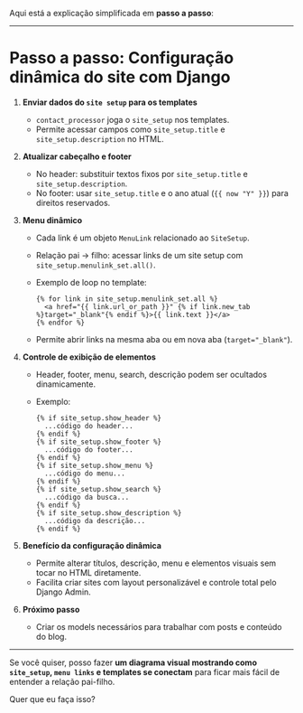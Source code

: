 Aqui está a explicação simplificada em **passo a passo**:

---

# Passo a passo: Configuração dinâmica do site com Django

1. **Enviar dados do `site setup` para os templates**

   * `contact_processor` joga o `site_setup` nos templates.
   * Permite acessar campos como `site_setup.title` e `site_setup.description` no HTML.

2. **Atualizar cabeçalho e footer**

   * No header: substituir textos fixos por `site_setup.title` e `site_setup.description`.
   * No footer: usar `site_setup.title` e o ano atual (`{{ now "Y" }}`) para direitos reservados.

3. **Menu dinâmico**

   * Cada link é um objeto `MenuLink` relacionado ao `SiteSetup`.
   * Relação pai → filho: acessar links de um site setup com `site_setup.menulink_set.all()`.
   * Exemplo de loop no template:

     ```django
     {% for link in site_setup.menulink_set.all %}
       <a href="{{ link.url_or_path }}" {% if link.new_tab %}target="_blank"{% endif %}>{{ link.text }}</a>
     {% endfor %}
     ```
   * Permite abrir links na mesma aba ou em nova aba (`target="_blank"`).

4. **Controle de exibição de elementos**

   * Header, footer, menu, search, descrição podem ser ocultados dinamicamente.
   * Exemplo:

     ```django
     {% if site_setup.show_header %}
       ...código do header...
     {% endif %}
     {% if site_setup.show_footer %}
       ...código do footer...
     {% endif %}
     {% if site_setup.show_menu %}
       ...código do menu...
     {% endif %}
     {% if site_setup.show_search %}
       ...código da busca...
     {% endif %}
     {% if site_setup.show_description %}
       ...código da descrição...
     {% endif %}
     ```

5. **Benefício da configuração dinâmica**

   * Permite alterar títulos, descrição, menu e elementos visuais sem tocar no HTML diretamente.
   * Facilita criar sites com layout personalizável e controle total pelo Django Admin.

6. **Próximo passo**

   * Criar os models necessários para trabalhar com posts e conteúdo do blog.

---

Se você quiser, posso fazer **um diagrama visual mostrando como `site_setup`, `menu links` e templates se conectam** para ficar mais fácil de entender a relação pai-filho.

Quer que eu faça isso?
